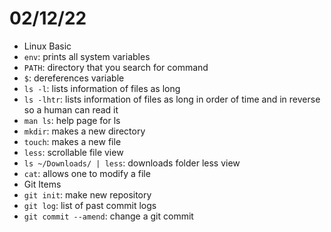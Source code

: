# 02/12/22
- Linux Basic
- `env`: prints all system variables
- `PATH`: directory that you search for command
- `$`: dereferences variable
- `ls -l`: lists information of files as long
- `ls -lhtr`: lists information of files as long in order of time and in reverse so a human can read it
- `man ls`: help page for ls
- `mkdir`: makes a new directory
- `touch`: makes a new file
- `less`: scrollable file view
- `ls ~/Downloads/ | less`: downloads folder less view
- `cat`: allows one to modify a file
- Git Items
- `git init`: make new repository
- `git log`: list of past commit logs
- `git commit --amend`: change a git commit
